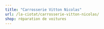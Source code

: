 ```yaml
---
title: "Carrosserie Vitton Nicolas"
url: /la-ciotat/carrosserie-vitton-nicolas/
shop: réparation de voitures
---
```

